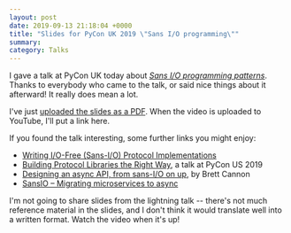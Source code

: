 ```yaml
---
layout: post
date: 2019-09-13 21:18:04 +0000
title: "Slides for PyCon UK 2019 \"Sans I/O programming\""
summary:
category: Talks
---
```


I gave a talk at PyCon UK today about [*Sans I/O programming patterns*](https://pretalx.com/pyconuk-2019/talk/8HMJJL/).
Thanks to everybody who came to the talk, or said nice things about it afterward!
It really does mean a lot.

I've just [uploaded the slides as a PDF](/files/pyconuk_2019_sans_io.pdf).
When the video is uploaded to YouTube, I'll put a link here.

If you found the talk interesting, some further links you might enjoy:

*   [Writing I/O-Free (Sans-I/O) Protocol Implementations](https://sans-io.readthedocs.io/how-to-sans-io.html)
*   [Building Protocol Libraries the Right Way](https://www.youtube.com/watch?v=7cC3_jGwl_U), a talk at PyCon US 2019
*   [Designing an async API, from sans-I/O on up](https://snarky.ca/designing-an-async-api-from-sans-i-o-on-up/), by Brett Cannon
*   [SansIO – Migrating microservices to async](https://smarketshq.com/sansio-migrating-microservices-to-asyncio-b97c69e391b2)

I'm not going to share slides from the lightning talk -- there's not much reference material in the slides, and I don't think it would translate well into a written format.
Watch the video when it's up!
